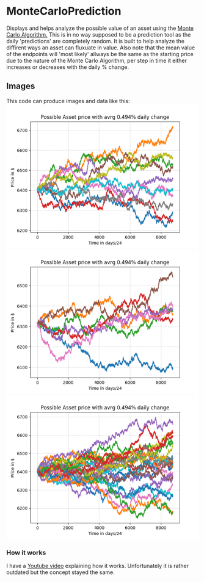 # MonteCarloPrediction
Displays and helps analyze the possible value of an asset using the [Monte Carlo Algorithm.](https://en.wikipedia.org/wiki/Monte_Carlo_algorithm)
This is in no way supposed to be a prediction tool as the daily 'predictions' are completely random.
It is built to help analyze the diffirent ways an asset can fluxuate in value.
Also note that the mean value of the endpoints will 'most likely' allways be the same as the starting price due to the nature of the Monte Carlo Algorithm, per step in time it either increases or decreases with the daily % change.



## Images
This code can produce images and data like this:
![](https://github.com/Mathisco-01/MonteCarloPrediction/blob/master/IMG/Oct_29_2018__%5B01-44-24%5D.png?raw=true)
![](https://github.com/Mathisco-01/MonteCarloPrediction/blob/master/IMG/Oct_29_2018__%5B13-25-38%5D.png?raw=true)
![](https://github.com/Mathisco-01/MonteCarloPrediction/blob/master/IMG/Oct_29_2018__%5B01-44-39%5D.png?raw=true)


### How it works
I have a [Youtube video](https://www.youtube.com/watch?v=DYRHRY4tEx4&ab_channel=MathisVanEetvelde) explaining how it works. Unfortunately it is rather outdated but the concept stayed the same.
